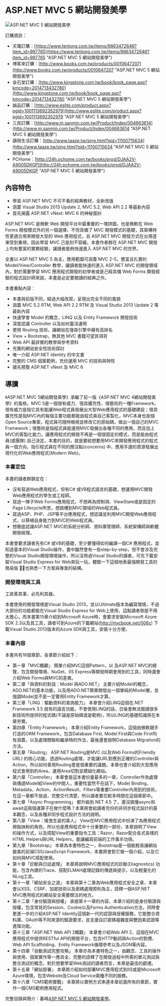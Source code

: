 # ASP.NET MVC 5 網站開發美學 #

![ASP.NET MVC 5 網站開發美學](http://www.gotop.com.tw/Waweb2004/WawebImages/BookXL/ACL041300.jpg)

訂購資訊：

- 天瓏訂購：[https://www.tenlong.com.tw/items/9863472646?item_id=997765](https://www.tenlong.com.tw/items/9863472646?item_id=997765 "ASP.NET MVC 5 網站開發美學")
- 博客來訂購：[http://www.books.com.tw/products/0010647207](http://www.books.com.tw/products/0010647207 "ASP.NET MVC 5 網站開發美學")
- 金石堂訂購：[http://www.kingstone.com.tw/book/book_page.asp?kmcode=2014713432780](http://www.kingstone.com.tw/book/book_page.asp?kmcode=2014713432780 "ASP.NET MVC 5 網站開發美學")
- 誠品訂購：[http://www.eslite.com/product.aspx?pgid=1001113692352979](http://www.eslite.com/product.aspx?pgid=1001113692352979 "ASP.NET MVC 5 網站開發美學")
- 三民訂購：[http://www.m.sanmin.com.tw/Product/Index/004663614](http://www.m.sanmin.com.tw/Product/Index/004663614 "ASP.NET MVC 5 網站開發美學")
- 讀冊生活訂購：[http://www.taaze.tw/sing.html?pid=11100715634](http://www.taaze.tw/sing.html?pid=11100715634 "ASP.NET MVC 5 網站開發美學")
- PCHome：[http://24h.pchome.com.tw/books/prod/DJAA2V-A9005DKGP](http://24h.pchome.com.tw/books/prod/DJAA2V-A9005DKGP "ASP.NET MVC 5 網站開發美學")


## 內容特色 ##

- 學習 ASP.NET MVC 不可不看的經典教材，全新改版
- 涵蓋 Visual Studio 2013 Update 2, MVC 5.2, Web API 2.2 等最新內容
- 首先揭露 ASP.NET vNext: MVC 6 的神秘面紗

ASP.NET MVC 是微軟 Web 開發平台中最重要的一塊拼圖，也是微軟在 Web Forms 開發模式外的另一個選擇，不但具備了 MVC 開發模式的基礎，其架構特性更適合用來開發大型的 Web 應用程式，且 ASP.NET MVC 開發方式在台灣逐漸受到重視，因此學習 MVC 己是刻不容緩。本書作者群在 ASP.NET MVC 開發上均有豐富的實務經驗，讓讀者能夠快速進入 ASP.NET MVC 的世界。

全書以 ASP.NET MVC 5 為主，應用範圍可涵蓋 MVC 2-5，豐富且扎實的 Model/View/Controller 教學，讓讀者能快速的進入 ASP.NET MVC 的開發領域內，對於需要學習 MVC 應用程式開發的初學者或是己經具備 Web Forms 開發經驗的程式設計師來說，本書是必定要閱讀的經典之作。

本書重點內容：

- 本書與前版不同，經過大幅改寫，呈現出完全不同的風貌
- 涵蓋 MVC 5.2 RTM, Web API 2.2 RTM 及 Visual Studio 2013 Update 2 等最新內容
- 快速學會 Model 的概念，LINQ 以及 Entity Framework 開發技術
- 深度認識 Controller 以及如何靈活運用
- 使用 Routing 技術，讓網站在搜尋引擎中擁有高排名
- View + Bootstrap，無其他 MVC 書籍可望其項背
- Web API 最詳實的教學與參考資料
- 充實的網站安全性技術探討
- 唯一介紹 ASP.NET Identity 的中文書
- 完整的 CMS 個案範例，充份運用 MVC 的技術與特性
- 搶先預覽 ASP.NET vNext 及 MVC 6

## 導讀 ##

《ASP.NET MVC 5網站開發美學》承繼了前一版《ASP.NET MVC 4網站開發美學》的風格，MVC 5是一個很有威力、很具擴充性、很藝術的一種Framework，很有威力是指它具有能讓Web程式員發展出大型Web應用程式的基礎建設；很具擴充性是指MVC內的每個主要功能都能由程式員自己客製化，MVC本身也是個Open Source專案，程式員可隨時檢視並修改它的原始碼，做出一個自己的MVC Framework；很藝術是指程式員能運用MVC發展出各種不同的應用，而且加上MVC的客製化能力，讓應用程式的開發不再是一個很固定的模式，而是能由程式員(或團隊) 自己決定。本書的目的，就是要給想要用MVC來開發應用程式的程式員一個方向，指引程式員在不同的關注點(concerns) 中，應用手邊的資源發展出現代化的Web應用程式(Modern Web)。

### 本書定位 ###

本書的讀者群鎖定在：

- 沒有寫過Web應用程式，但有C# 或VB程式語言的基礎，想運用MVC開發Web應用程式的學生或工程師。
- 寫過一陣子Web Forms應用程式，不想再為控制項、ViewState或是固定的Page Lifecycle所苦，想跳槽到MVC領域的Web程式員。
- 寫過ASP、PHP、JSP等平台應用程式，想認識並利用MVC開發Web應用程式，以移植自身能力到MVC的Web程式員。
- 想徹底認識ASP.NET MVC的系統分析師、資料庫管理師、系統架構師與軟體開發經理。

本書會要求讀者先有C# 或VB的基礎，至少要懂得如何編譯一個C# 應用程式，並知道基本的Visual Studio操作，書中雖然會有一些step-by-step，但不會涉及完整的Visual Studio開發環境操作，所以沒用過Visual Studio的讀者，可先下載安裝Visual Studio Express for Web來玩一玩，體驗一下這個地表最強開發工具的簡易版  ，也熟悉一下方案與專案的結構。

### 開發環境與工具 ###

工欲善其事，必先利其器。

本書使用的開發環境是Visual Studio 2013，並以Ultimate版本為編寫環境，不過大部份的功能都能在Visual Studio Express for Web上使用，這點讀者倒是不用太擔心，而本書第15章介紹到Microsoft Azure時，會要求安裝Microsoft Azure SDK 2.3以及其工具，讀者可到Azure的下載網站(http://mvcbook.net/006c) 下載Visual Studio 2013版本的Azure SDK與工具，安裝十分方便。

### 本書內容 ###

本書共有16個章節，各章節介紹如下：

- 第一章「MVC概觀」
簡單介紹MVC這個Pattern，以 及ASP.NET MVC的總覽，包含開發環境、NuGet、IIS Express等開發時期會用到的工具，同時還會介紹Web Forms與MVC的差異。
- 第二章「與資料的對話：Model 與ADO.NET」
主要介紹Model的概念，ADO.NET的基本功能，以及用ADO.NET簡單開發出一個單純的Model層，並強調Model並不是一定要用Entity 
Framework才算。
- 第三章「LINQ：驅動資料的查詢能力」
本章會介紹LINQ這個在.NET Framework 3.5 就有的語言功能，不會使用LINQ的話，日後會無法閱讀很多新技術所提供的程式碼(不論是原始碼或是範例)，所以LINQ的基礎知識將在本章夯實。
- 第四章「Entity Framework」
本章介紹Entity Framework，這個由微軟親手打造的ORM Framework，包含Database First, Model First與Code First均有涵蓋，以及處理關聯和繼承時的作法，最後還會說明Database Migration的方法。
- 第五章「Routing」
ASP.NET Routing是MVC (以及Web Forms的Friendly URL) 的核心功能，透過Routing處理，才能讓URL對應到正確的Controller與Action，所以如何善用Routing會是個重要的議題。本章也會介紹到大型應用程式會用到的Area，運用Area切割並模組化網站。
- 第六章「Controller」
本章會是這本書份量最多的一章，Controller作為處理與傳遞Model給View的中間人，重要性當然不在話下，Model Binding、Metadata、Action、ActionResult、Filters等重要Controller內用到的技術，在這一章都不放過，完整交代清楚，所以讀者要花較多時間在這個章節中。
- 第七章「Async Programming」
都升級到.NET 4.5 了，還沒搞懂async和await這兩個運算子在做什麼嗎？本章將會給讀者充份的非同步程式設計的基本觀念，以及各種非同步程式設計方法的說明。
- 第八章「View：搖曳生姿的美人」
View在MVC應用程式中扮演了為應用程式擦脂抹粉的角色，所以也是應用程式中十分重要的一部份，本章說明了View的操作方式，以及搭配View的重要指令工具：Razor，Razor配合各式各樣的HTML Helpers與URL Helpers，能讓編寫前端的工作事半功倍。
- 第九章「Bootstrap」
本章為本書特色之一，Bootstrap是一個能輕易讓網站變美的前端CSS/JavaScript Framework，本書將會對它做一個介紹，以及它如何與MVC搭配使用。
- 第十章「診斷與日誌處理」
本章將說明MVC應用程式的診斷(Diagnostics)  功能，包含內建的Trace、搭配ELMAH處理記錄的傳遞與提示，以及輕量化的NLog工具。
- 第十一章「網站安全之道」
本章與第十二章為Web應用程式安全之章，本章會以XSS、CSRF、加密技術以及密碼處理原則為主，詮釋一個ASP.NET MVC應用程式的網站安全需要關注的地方。
- 第十二章「身份驗證與授權」
承接第十一章的內容，本章介紹的是身份驗證與授權，包含常見的Session、Cookie以及Forms Authentication方法，同時會更進一步的介紹ASP.NET Identity這個新一代的認證與授權服務，它能整合資料庫、OAuth等不同來源的驗證要求，並支援自訂密碼複雜度與雙因素認證等進階功能。
- 第十三章「ASP.NET Web API 2概觀」
本章會介紹Web API 2，這個在MVC應用程式中提供RESTful API的開發平台，包含HTTP動詞與Action的對應、Web API Scaffolding、Entity Framework循環參考以及JSON等內容。
- 第十四章「自動測試完整攻略」
本章亦為本書特色之一，由觀念、工具的操作與使用、個案實作等一應具全，完整的詮釋了在開發過程中所需的單元測試與整合測試的概念，對於想要學習Web測試的讀者而言，本章是最佳的獻禮。
- 第十五章「網站部署」
本章將介紹如何部署MVC應用程式到IIS或是Microsoft Azure環境，包含Website及Cloud Service兩種不同的服務。
- 第十六章「CMS範例實戰」
本章將以實例方式串連本章前面所有的章節，實作一個CMS範例應用程式。

完整目錄與簡介：碁峰[ASP.NET MVC 5 網站開發美學](http://books.gotop.com.tw/a_ACL041300 "ASP.NET MVC 5 網站開發美學")。

